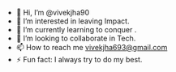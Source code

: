 - 👋 Hi, I’m @vivekjha90
- 👀 I’m interested in leaving Impact.
- 🌱 I’m currently learning to conquer .
- 💞️ I’m looking to collaborate in Tech.
- 📫 How to reach me vivekjha693@gmail.com
- ⚡ Fun fact: I always try to do my best.

<!---
vivekjha90/vivekjha90 is a ✨ special ✨ repository because its `README.md` (this file) appears on your GitHub profile.
You can click the Preview link to take a look at your changes.
--->
